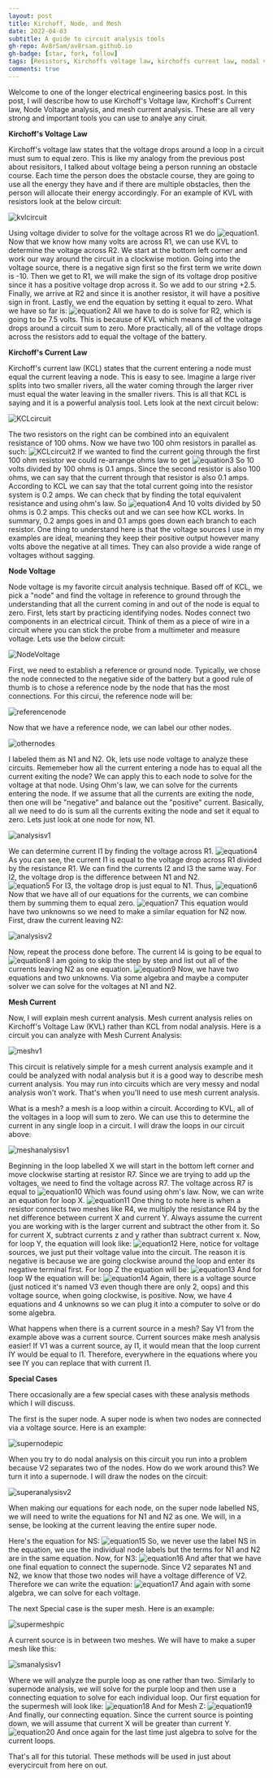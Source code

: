 ```yaml
---
layout: post
title: Kirchoff, Node, and Mesh
date: 2022-04-03
subtitle: A guide to circuit analysis tools
gh-repo: Av8rSam/av8rsam.github.io
gh-badge: [star, fork, follow]
tags: [Resistors, Kirchoffs voltage law, kirchoffs current law, nodal voltage analysis, mesh current analysis]
comments: true
---
```


Welcome to one of the longer electrical engineering basics post. In this post, I will describe how to use Kirchoff's Voltage law, Kirchoff's Current law, Node Voltage analysis, and mesh current analysis. These are all very strong and important tools you can use to analye any ciruit. 

**Kirchoff's Voltage Law**

Kirchoff's voltage law states that the voltage drops around a loop in a circuit must sum to equal zero. This is like my analogy from the previous post about resisitors, I talked about voltage being a person running an obstacle course. Each time the person does the obstacle course, they are going to use all the energy they have and if there are multiple obstacles, then the person will allocate their energy accordingly. 
For an example of KVL with resistors look at the below circuit:

![kvlcircuit](/assets/img/KVLcircuitpic.PNG)

Using voltage divider to solve for the voltage across R1 we do 
![equation1](https://latex.codecogs.com/png.image?\dpi{110}10*\frac{25}{100}&space;=&space;2.5&space;). Now that we know how many volts are across R1, we can use KVL to determine the voltage across R2. We start at the bottom left corner and work our way around the circuit in a clockwise motion. Going into the voltage source, there is a negative sign first so the first term we write down is -10. Then we get to R1, we will make the sign of its voltage drop positive since it has a positive voltage drop across it. So we add to our string +2.5. Finally, we arrive at R2 and since it is another resistor, it will have a positive sign in front.
Lastly, we end the equation by setting it equal to zero. What we have so far is: 
![equation2](https://latex.codecogs.com/png.image?\dpi{110}-10&space;&plus;&space;2.5&space;&plus;&space;R_2&space;=&space;0)
All we have to do is solve for R2, which is going to be 7.5 volts. This is because of KVL which means all of the voltage drops around a circuit sum to zero. More practically, all of the voltage drops across the resistors add to equal the voltage of the battery. 

**Kirchoff's Current Law**

Kirchoff's current law (KCL) states that the current entering a node must equal the current leaving a node. This is easy to see. Imagine a large river splits into two smaller rivers, all the water coming through the larger river must equal the water leaving in the smaller rivers. This is all that KCL is saying and it is a powerful analysis tool. Lets look at the next circuit below:

![KCLcircuit](/assets/img/KCLcircuitpic.PNG)

The two resistors on the right can be combined into an equivalent resistance of 100 ohms. Now we have two 100 ohm resistors in parallel as such:
![KCLcircuit2](/assets/img/KCLcircuit2pic.PNG)
If we wanted to find the current going through the first 100 ohm resistor we could re-arrange ohms law to get 
![equation3](https://latex.codecogs.com/svg.image?I&space;=&space;\frac{V}{R})
So 10 volts divided by 100 ohms is 0.1 amps. Since the second resistor is also 100 ohms, we can say that the current through that resistor is also 0.1 amps. According to KCL we can say that the total current going into the resistor system is 0.2 amps. We can check that by finding the total equivalent resistance and using ohm's law. So ![equation4](https://latex.codecogs.com/svg.image?\frac{1}{\frac{1}{100}&plus;\frac{1}{100}}&space;=&space;50) 
And 10 volts divided by 50 ohms is 0.2 amps. This checks out and we can see how KCL works. In summary, 0.2 amps goes in and 0.1 amps goes down each branch to each resistor. One thing to understand here is that the voltage sources I use in my examples are ideal, meaning they keep their positive output however many volts above the negative at all times. They can also provide a wide range of voltages without sagging. 

**Node Voltage**

Node voltage is my favorite circuit analysis technique. Based off of KCL, we pick a "node" and find the voltage in reference to ground through the understanding that all the current coming in and out of the node is equal to zero. First, lets start by practicing identifying nodes. Nodes connect two components in an electrical circuit. Think of them as a piece of wire in a circuit where you can stick the probe from a multimeter and measure voltage. Lets use the below circuit:

![NodeVoltage](/assets/img/NodeExamplePic.PNG)

First, we need to establish a reference or ground node. Typically, we chose the node connected to the negative side of the battery but a good rule of thumb is to chose a reference node by the node that has the most connections. For this circui, the reference node will be:

![referencenode](/assets/img/groundnode.jpg)

Now that we have a reference node, we can label our other nodes. 

![othernodes](/assets/img/othernodes.jpg)

I labeled them as N1 and N2. Ok, lets use node voltage to analyze these circuits. Rememeber how all the current entering a node has to equal all the current exiting the node? We can apply this to each node to solve for the voltage at that node. Using Ohm's law, we can solve for the currents entering the node. If we assume that all the currents are exiting the node, then one will be "negative" and balance out the "positive" current. Basically, all we need to do is sum all the currents exiting the node and set it equal to zero. Lets just look at one node for now, N1.

![analysisv1](/assets/img/analysisv1.jpg)

We can determine current I1 by finding the voltage across R1. 
![equation4](https://latex.codecogs.com/png.image?\dpi{110}I_1&space;=&space;\frac{N_1-V_1}{R_1})
As you can see, the current I1 is equal to the voltage drop across R1 divided by the resistance R1. We can find the currents I2 and I3 the same way. For I2, the voltage drop is the difference between N1 and N2.  
![equation5](https://latex.codecogs.com/png.image?\dpi{110}I_2&space;=&space;\frac{N_1-N_2}{R_2})
For I3, the voltage drop is just equal to N1. Thus, 
![equation6](https://latex.codecogs.com/png.image?\dpi{110}I_3&space;=&space;\frac{N_1}{R_3})
Now that we have all of our equations for the currents, we can combine them by summing them to equal zero. 
![equation7](https://latex.codecogs.com/png.image?\dpi{110}\frac{N_1-V_1}{R_1}&plus;\frac{N_1-N_2}{R_2}&plus;\frac{N_1}{R_3}=0)
This equation would have two unknowns so we need to make a similar equation for N2 now. First, draw the current leaving N2:

![analysisv2](/assets/img/analysisv2.jpg)

Now, repeat the process done before. The current I4 is going to be equal to 
![equation8](https://latex.codecogs.com/png.image?\dpi{110}I_4&space;=&space;\frac{N_2&space;-&space;N_1}{R_2})
I am going to skip the step by step and list out all of the currents leaving N2 as one equation.
![equation9](https://latex.codecogs.com/png.image?\dpi{110}\frac{N_2-N_1}{R_2}&plus;\frac{N_2}{R_4}&plus;\frac{N_2}{R_5&plus;R_6}=0)
Now, we have two equations and two unknowns. Via some algebra and maybe a computer solver we can solve for the voltages at N1 and N2.

**Mesh Current**

Now, I will explain mesh current analysis. Mesh current analysis relies on Kirchoff's Voltage Law (KVL) rather than KCL from nodal analysis. Here is a circuit you can analyze with Mesh Current Analysis:

![meshv1](/assets/img/meshexamplepic.PNG)

This circuit is relatively simple for a mesh current analysis example and it could be analyzed with nodal analysis but it is a good way to describe mesh current analysis. You may run into circuits which are very messy and nodal analysis won't work. That's when you'll need to use mesh current analysis. 

What is a mesh? a mesh is a loop within a circuit. According to KVL, all of the voltages in a loop will sum to zero. We can use this to determine the current in any single loop in a circuit. I will draw the loops in our circuit above:

![meshanalysisv1](/assets/img/meshanalysisv1.jpg)

Beginning in the loop labelled X we will start in the bottom left corner and move clockwise starting at resistor R7. Since we are trying to add up the voltages, we need to find the voltage across R7. The voltage across R7 is equal to 
![equation10](https://latex.codecogs.com/png.image?\dpi{110}I_x*R_7)
Which was found using ohm's law. Now, we can write an equation for loop X.
![equation11](https://latex.codecogs.com/png.image?\dpi{110}I_x(R_7)&plus;I_x(R_8)&plus;R_4(I_x-I_z)&plus;R_1(I_x-I_Y)=0)
One thing to note here is when a resistor connects two meshes like R4, we multiply the resistance R4 by the net difference between current X and current Y. Always assume the current you are working with is the larger current and subtract the other from it. So for current X, subtract currents z and y rather than subtract current x. Now, for loop Y, the equation will look like:
![equation12](https://latex.codecogs.com/png.image?\dpi{110}-V_1&plus;R_1(I_Y-I_X)&plus;R_6(I_Y-I_W)=0)
Here, notice for voltage sources, we just put their voltage value into the circuit. The reason it is negative is because we are going clockwise around the loop and enter its negative terminal first. For loop Z the equation will be:
![equation13](https://latex.codecogs.com/png.image?\dpi{110}R_4(I_z-I_X)&plus;R_5(I_Z)&plus;R_2(I_Z)&plus;R_3(I_Z-I_W)=0)
And for loop W the equation will be:
![equation14](https://latex.codecogs.com/png.image?\dpi{110}R_6(I_W-I_Y)&plus;R_3(I_W-I_Z)&plus;V_3=0)
Again, there is a voltage source (just noticed it's named V3 even though there are only 2, oops) and this voltage source, when going clockwise, is positive. 
Now, we have 4 equations and 4 unknowns so we can plug it into a computer to solve or do some algebra. 

What happens when there is a current source in a mesh? Say V1 from the example above was a current source. Current sources make mesh analysis easier! If V1 was a current source, ay I1, it would mean that the loop current IY would be equal to I1. Therefore, everywhere in the equations where you see IY you can replace that with current I1. 

**Special Cases** 

There occasionally are a few special cases with these analysis methods which I will discuss.

The first is the super node. A super node is when two nodes are connected via a voltage source. Here is an example:

![supernodepic](/assets/img/supernodepic.PNG)

When you try to do nodal analysis on this circuit you run into a problem because V2 separates two of the nodes. How do we work around this? We turn it into a supernode. I will draw the nodes on the circuit:

![superanalysisv2](/assets/img/superanalysisv2.jpg)

When making our equations for each node, on the super node labelled NS, we will need to write the equations for N1 and N2 as one. We will, in a sense, be looking at the current leaving the entire super node.

Here's the equation for NS:
![equation15](https://latex.codecogs.com/png.image?\dpi{110}\frac{N_1-V_1}{R_1}&plus;\frac{N_1}{R_3}&plus;\frac{N_2}{R_4}&plus;\frac{N_2-N_3}{R_6}=0)
So, we never use the label NS in the equation, we use the individual node labels but the terms for N1 and N2 are in the same equation. Now, for N3:
![equation16](https://latex.codecogs.com/png.image?\dpi{110}\frac{N_3-N_2}{R_6}&plus;\frac{N_3}{R_5}=0)
And after that we have one final equation to connect the supernode. Since V2 separates N1 and N2, we know that those two nodes will have a voltage difference of V2. Therefore we can write the equation: 
![equation17](https://latex.codecogs.com/png.image?\dpi{110}N_1-N_2=V_2)
And again with some algebra, we can solve for each voltage.

The next Special case is the super mesh. Here is an example:

![supermeshpic](/assets/img/supermeshpic.PNG)

A current source is in between two meshes. We will have to make a super mesh like this:

![smanalysisv1](/assets/img/smanalysisv1.jpg)

Where we will analyze the purple loop as one rather than two. Similarly to supernode analysis, we will solve for the purple loop and then use a connecting equation to solve for each individual loop. Our first equation for the supermesh will look like:
![equation18](https://latex.codecogs.com/png.image?\dpi{110}-V_1&plus;R_1(I_x)&plus;R_3(I_Y-I_Z)&plus;R_5(I_Y)&plus;R_4(I_Y)&plus;R_2(I_X)=0)
And for Mesh Z:
![equation19](https://latex.codecogs.com/png.image?\dpi{110}R_6(I_Z)&plus;R_8(I_Z)&plus;R_7(I_Z)&plus;R_3(I_Z-I_Y)=0)
And finally, our connecting equation. Since the current source is pointing down, we will assume that current X will be greater than current Y.
![equation20](https://latex.codecogs.com/png.image?\dpi{110}I_X-I_Y=I_1)
And once again for the last time just algebra to solve for the current loops.

That's all for this tutorial. These methods will be used in just about everycircuit from here on out.
